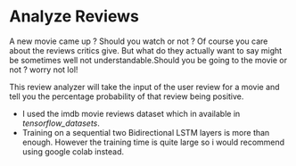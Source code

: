 # Analyze Reviews

A new movie came up ? Should you watch or not ?
Of course you care about the reviews critics give. But what do they actually want to say might be sometimes well not understandable.Should you be going to the movie or not ?
worry not lol!

This review analyzer will take the input of the user review for a movie and tell you the percentage probability of that review being positive.

* I used the imdb movie reviews dataset which in available in *tensorflow_datasets*. 
* Training on a sequential two Bidirectional LSTM layers is more than enough. However the training time is quite large so i would recommend using google colab instead.
